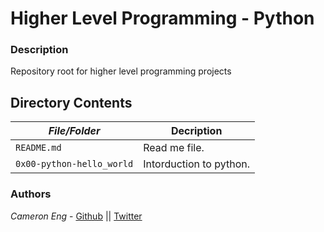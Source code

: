 # Higher Level Programming - Python
### Description
Repository root for higher level programming projects

## Directory Contents

|   ***File/Folder***    |  **Decription**                       |
|---------------|---------------------------------------|
| `README.md` |  Read me file. |
| `0x00-python-hello_world` | Intorduction to python. |

### Authors
*Cameron Eng* - [Github](https://github.com/c_eng/) || [Twitter](https://twitter.com/c33Eng)
